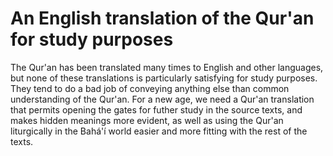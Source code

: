 # An English translation of the Qur'an for study purposes

The Qur'an has been translated many times to English and other languages, but none of these translations is particularly satisfying for study purposes. They tend to do a bad job of conveying anything else than common understanding of the Qur'an. For a new age, we need a Qur'an translation that permits opening the gates for futher study in the source texts, and makes hidden meanings more evident, as well as using the Qur'an liturgically in the Bahá'í world easier and more fitting with the rest of the texts.
